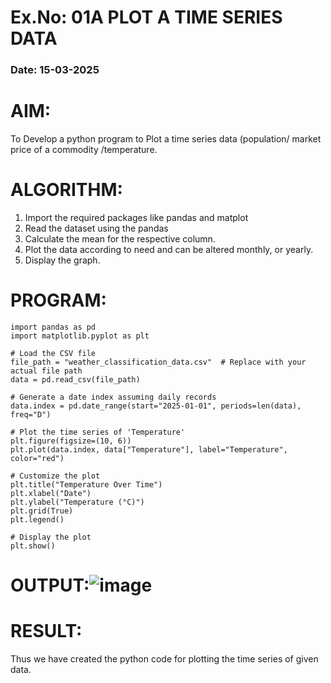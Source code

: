 # Ex.No: 01A PLOT A TIME SERIES DATA
###  Date: 15-03-2025

# AIM:
To Develop a python program to Plot a time series data (population/ market price of a commodity
/temperature.
# ALGORITHM:
1. Import the required packages like pandas and matplot
2. Read the dataset using the pandas
3. Calculate the mean for the respective column.
4. Plot the data according to need and can be altered monthly, or yearly.
5. Display the graph.
# PROGRAM:
```
import pandas as pd
import matplotlib.pyplot as plt

# Load the CSV file
file_path = "weather_classification_data.csv"  # Replace with your actual file path
data = pd.read_csv(file_path)

# Generate a date index assuming daily records
data.index = pd.date_range(start="2025-01-01", periods=len(data), freq="D")

# Plot the time series of 'Temperature'
plt.figure(figsize=(10, 6))
plt.plot(data.index, data["Temperature"], label="Temperature", color="red")

# Customize the plot
plt.title("Temperature Over Time")
plt.xlabel("Date")
plt.ylabel("Temperature (°C)")
plt.grid(True)
plt.legend()

# Display the plot
plt.show()
```









# OUTPUT:![image](https://github.com/user-attachments/assets/7840be99-af0d-4121-bca2-774041daae15)








# RESULT:
Thus we have created the python code for plotting the time series of given data.
